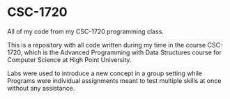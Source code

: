 # CSC-1720
All of my code from my CSC-1720 programming class.

This is a repository with all code written during my time in the course CSC-1720, which is the Advanced Programming with Data Structures course for Computer Science at High Point University.

Labs were used to introduce a new concept in a group setting while Programs were individual assignments meant to test multiple skills at once without any assistance.
